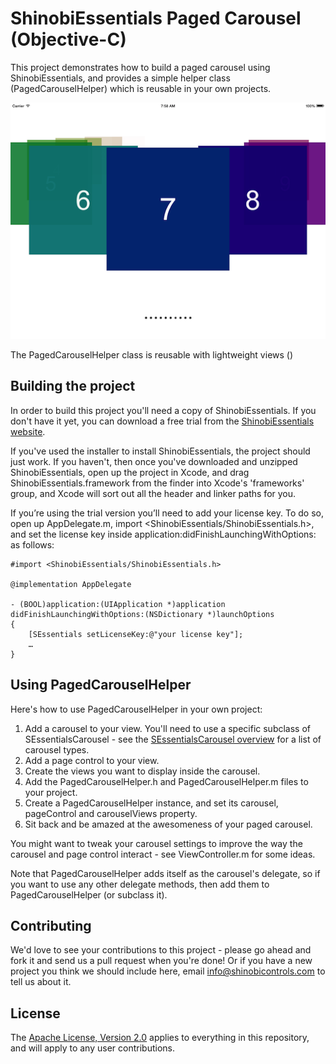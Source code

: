 ShinobiEssentials Paged Carousel (Objective-C)
=====================

This project demonstrates how to build a paged carousel using ShinobiEssentials, and provides a simple helper class (PagedCarouselHelper) which is reusable in your own projects.

![Screenshot](screenshot.png?raw=true)

The PagedCarouselHelper class is reusable with lightweight views ()

Building the project
------------------

In order to build this project you'll need a copy of ShinobiEssentials. If you don't have it yet, you can download a free trial from the [ShinobiEssentials website](http://www.shinobicontrols.com/ios/shinobiessentials/).

If you've used the installer to install ShinobiEssentials, the project should just work. If you haven't, then once you've downloaded and unzipped ShinobiEssentials, open up the project in Xcode, and drag ShinobiEssentials.framework from the finder into Xcode's 'frameworks' group, and Xcode will sort out all the header and linker paths for you.

If you’re using the trial version you’ll need to add your license key. To do so, open up AppDelegate.m, import <ShinobiEssentials/ShinobiEssentials.h>, and set the license key inside application:didFinishLaunchingWithOptions: as follows:

    #import <ShinobiEssentials/ShinobiEssentials.h>

    @implementation AppDelegate

    - (BOOL)application:(UIApplication *)application didFinishLaunchingWithOptions:(NSDictionary *)launchOptions
    {
        [SEssentials setLicenseKey:@"your license key"];
        …
    }

Using PagedCarouselHelper
------------------
Here's how to use PagedCarouselHelper in your own project:

1. Add a carousel to your view. You'll need to use a specific subclass of SEssentialsCarousel - see the [SEssentialsCarousel overview](http://www.shinobicontrols.com/docs/ShinobiControls/ShinobiEssentials/2.5.1/Standard/Normal/Classes/SEssentialsCarousel.html#overview) for a list of carousel types. 
2. Add a page control to your view.
3. Create the views you want to display inside the carousel.
4. Add the PagedCarouselHelper.h and PagedCarouselHelper.m files to your project.
5. Create a PagedCarouselHelper instance, and set its carousel, pageControl and carouselViews property.
6. Sit back and be amazed at the awesomeness of your paged carousel.

You might want to tweak your carousel settings to improve the way the carousel and page control interact - see ViewController.m for some ideas.

Note that PagedCarouselHelper adds itself as the carousel's delegate, so if you want to use any other delegate methods, then add them to PagedCarouselHelper (or subclass it).

Contributing
------------

We'd love to see your contributions to this project - please go ahead and fork it and send us a pull request when you're done! Or if you have a new project you think we should include here, email info@shinobicontrols.com to tell us about it.

License
-------

The [Apache License, Version 2.0](license.txt) applies to everything in this repository, and will apply to any user contributions.

